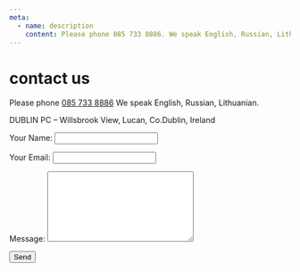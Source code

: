 ```yaml
---
meta:
  - name: description
    content: Please phone 085 733 8886. We speak English, Russian, Lithuanian. DUBLIN PC – Willsbrook View, Lucan, Co.Dublin, Ireland. Your Name (required).
---
```


# contact us 

Please phone [085 733 8886](tel:+353857338886)
We speak English, Russian, Lithuanian.

DUBLIN PC – Willsbrook View, Lucan, Co.Dublin, Ireland

<form name="contact" method="POST" netlify>
  <p>
    <label>Your Name: <input type="text" name="name"></label>
  </p>
  <p>
    <label>Your Email: <input type="email" name="email"></label>
  </p>
  <p>
    <label>Message: <textarea rows="8" cols="30" name="message"></textarea></label>
  </p>
  <p>
    <button type="submit">Send</button>
  </p>
</form>